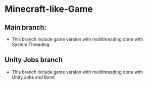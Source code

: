 # Minecraft-like-Game

## Main branch:
- This branch include game version with multithreading done with System.Threading

## Unity Jobs branch
- This branch include game version with multithreading done with Unity.Jobs and Burst
